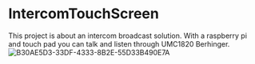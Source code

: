 # IntercomTouchScreen
This project is about an intercom broadcast solution. With a raspberry pi and touch pad you can talk and listen through UMC1820 Berhinger.
![B30AE5D3-33DF-4333-8B2E-55D33B490E7A](https://github.com/user-attachments/assets/f0bf259c-ea57-4246-a2c7-a8dc98cba294)
